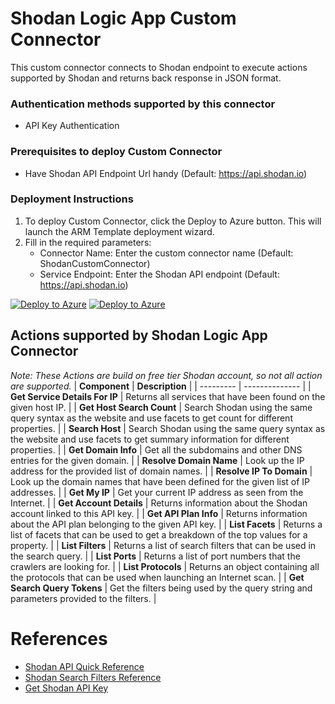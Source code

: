 # Shodan Logic App Custom Connector

This custom connector connects to Shodan endpoint to execute actions supported by Shodan and returns back response in JSON format.

### Authentication methods supported by this connector

* API Key Authentication

### Prerequisites to deploy Custom Connector 
- Have Shodan API Endpoint Url handy (Default: https://api.shodan.io)

### Deployment Instructions

1. To deploy Custom Connector, click the Deploy to Azure button. This will launch the ARM Template deployment wizard.
2. Fill in the required parameters:
    - Connector Name: Enter the custom connector name (Default: ShodanCustomConnector)
    - Service Endpoint: Enter the Shodan API endpoint (Default: https://api.shodan.io)

[![Deploy to Azure](https://aka.ms/deploytoazurebutton)](https://portal.azure.com/#create/Microsoft.Template/uri/https%3A%2F%2Fraw.githubusercontent.com%2FAzure%2FAzure-Sentinel%2Fmaster%2FSolutions%2FQualysVM%2FPlaybooks%2FCustomConnector%2FQualysCustomConnector%2Fazuredeploy.json) [![Deploy to Azure](https://aka.ms/deploytoazuregovbutton)](https://portal.azure.us/#create/Microsoft.Template/uri/https%3A%2F%2Fraw.githubusercontent.com%2FAzure%2FAzure-Sentinel%2Fmaster%2FSolutions%2FQualysVM%2FPlaybooks%2FCustomConnector%2FQualysCustomConnector%2Fazuredeploy.json) 


## Actions supported by Shodan Logic App Connector
*Note: These Actions are build on free tier Shodan account, so not all action are supported.*
| **Component** | **Description** |
| --------- | -------------- |
| **Get Service Details For IP** | Returns all services that have been found on the given host IP. |
| **Get Host Search Count** | Search Shodan using the same query syntax as the website and use facets to get count for different properties. |
| **Search Host** | Search Shodan using the same query syntax as the website and use facets to get summary information for different properties. |
| **Get Domain Info** | Get all the subdomains and other DNS entries for the given domain. |
| **Resolve Domain Name** | Look up the IP address for the provided list of domain names. |
| **Resolve IP To Domain** | Look up the domain names that have been defined for the given list of IP addresses. |
| **Get My IP** | Get your current IP address as seen from the Internet. |
| **Get Account Details** | Returns information about the Shodan account linked to this API key. |
| **Get API Plan Info** | Returns information about the API plan belonging to the given API key. |
| **List Facets** | Returns a list of facets that can be used to get a breakdown of the top values for a property. |
| **List Filters** | Returns a list of search filters that can be used in the search query. |
| **List Ports** | Returns a list of port numbers that the crawlers are looking for. |
| **List Protocols** | Returns an object containing all the protocols that can be used when launching an Internet scan. |
| **Get Search Query Tokens** | Get the filters being used by the query string and parameters provided to the filters. |


#  References
 - [Shodan API Quick Reference](https://developer.shodan.io/api)
 - [Shodan Search Filters Reference](https://www.shodan.io/search/filters)
 - [Get Shodan API Key](https://developer.shodan.io/api/requirements)